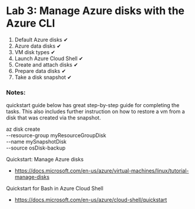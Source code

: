 # Lab 3: Manage Azure disks with the Azure CLI

1. Default Azure disks  ✔
2. Azure data disks  ✔
3. VM disk types  ✔
4. Launch Azure Cloud Shell  ✔
5. Create and attach disks  ✔
6. Prepare data disks  ✔
7. Take a disk snapshot  ✔

### Notes:
 quickstart guide below has great step-by-step guide for completing the tasks. This also includes further instruction on how to restore a vm from a disk that was created via the snapshot. 

az disk create \
   --resource-group myResourceGroupDisk \
   --name mySnapshotDisk \
   --source osDisk-backup
   
Quickstart: Manage Azure disks
* https://docs.microsoft.com/en-us/azure/virtual-machines/linux/tutorial-manage-disks

Quickstart for Bash in Azure Cloud Shell
* https://docs.microsoft.com/en-us/azure/cloud-shell/quickstart 

